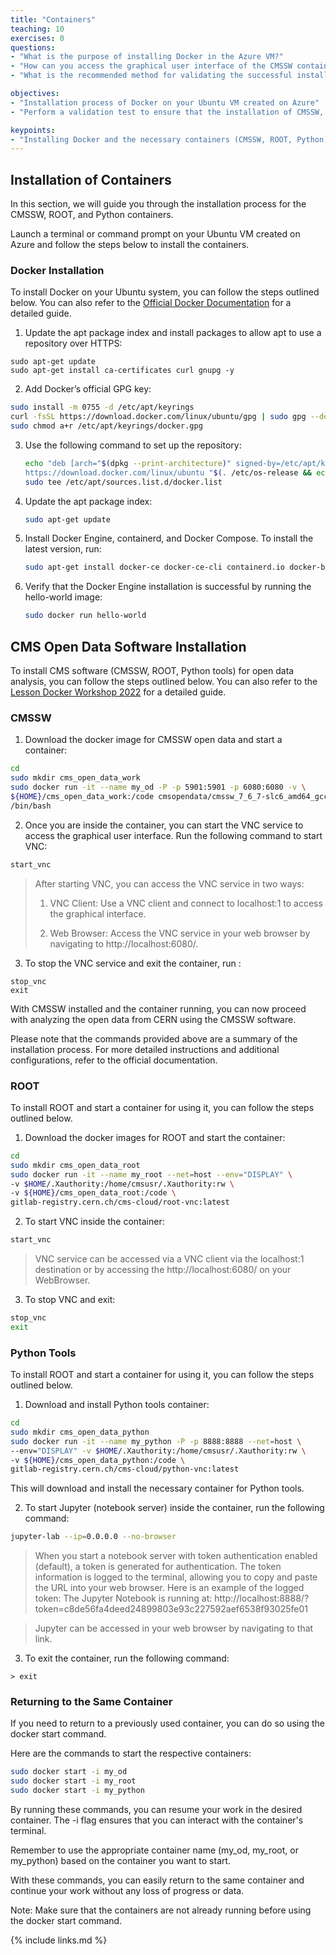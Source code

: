 ```yaml
---
title: "Containers"
teaching: 10
exercises: 0
questions:
- "What is the purpose of installing Docker in the Azure VM?"
- "How can you access the graphical user interface of the CMSSW container?"
- "What is the recommended method for validating the successful installation of CMSSW, ROOT, and Python containers?"

objectives:
- "Installation process of Docker on your Ubuntu VM created on Azure"
- "Perform a validation test to ensure that the installation of CMSSW, ROOT, and Python containers is successful."

keypoints:
- "Installing Docker and the necessary containers (CMSSW, ROOT, Python) enables you to easily set up and utilize a containerized environment for efficient data analysis and exploration in the Azure VM."
---
```


## Installation of Containers
In this section, we will guide you through the installation process for the CMSSW, ROOT, and Python containers.

Launch a terminal or command prompt on your Ubuntu VM created on Azure and follow the steps below to install the containers.


### Docker Installation

To install Docker on your Ubuntu system, you can follow the steps outlined below. You can also refer to the [Official Docker Documentation](https://docs.docker.com/engine/install/ubuntu/#set-up-the-repository) for a detailed guide.

1. Update the apt package index and install packages to allow apt to use a repository over HTTPS:

```
sudo apt-get update
sudo apt-get install ca-certificates curl gnupg -y
```

2. Add Docker’s official GPG key:

```bash
sudo install -m 0755 -d /etc/apt/keyrings
curl -fsSL https://download.docker.com/linux/ubuntu/gpg | sudo gpg --dearmor -o /etc/apt/keyrings/docker.gpg
sudo chmod a+r /etc/apt/keyrings/docker.gpg
```

3. Use the following command to set up the repository:

    ```bash
    echo "deb [arch="$(dpkg --print-architecture)" signed-by=/etc/apt/keyrings/docker.gpg] \
    https://download.docker.com/linux/ubuntu "$(. /etc/os-release && echo "$VERSION_CODENAME")" stable" | \
    sudo tee /etc/apt/sources.list.d/docker.list
    ```

4. Update the apt package index:

    ```bash
    sudo apt-get update
    ```

5. Install Docker Engine, containerd, and Docker Compose. To install the latest version, run:

    ```bash
    sudo apt-get install docker-ce docker-ce-cli containerd.io docker-buildx-plugin docker-compose-plugin -y
    ```

6. Verify that the Docker Engine installation is successful by running the hello-world image:

    ```bash
    sudo docker run hello-world
    ```

## CMS Open Data Software Installation

To install CMS software (CMSSW, ROOT, Python tools) for open data analysis, you can follow the steps outlined below. You can also refer to the [Lesson Docker Workshop 2022](https://cms-opendata-workshop.github.io/workshop2022-lesson-docker/03-docker-for-cms-opendata/index.html) for a detailed guide.

### CMSSW

1. Download the docker image for CMSSW open data and start a container:

```bash
cd
sudo mkdir cms_open_data_work
sudo docker run -it --name my_od -P -p 5901:5901 -p 6080:6080 -v \
${HOME}/cms_open_data_work:/code cmsopendata/cmssw_7_6_7-slc6_amd64_gcc493 \
/bin/bash
```
2. Once you are inside the container, you can start the VNC service to access the graphical user interface. Run the following command to start VNC:

```bash
start_vnc
```

> After starting VNC, you can access the VNC service in two ways:
> 
> 1. VNC Client: Use a VNC client and connect to localhost:1 to access the graphical interface.
> 
> 2. Web Browser: Access the VNC service in your web browser by navigating to http://localhost:6080/.

3. To stop the VNC service and exit the container, run :

```
stop_vnc
exit
```

With CMSSW installed and the container running, you can now proceed with analyzing the open data from CERN using the CMSSW software.

Please note that the commands provided above are a summary of the installation process. For more detailed instructions and additional configurations, refer to the official documentation.


### ROOT 

To install ROOT and start a container for using it, you can follow the steps outlined below.

1. Download the docker images for ROOT and start the container:

```bash
cd
sudo mkdir cms_open_data_root
sudo docker run -it --name my_root --net=host --env="DISPLAY" \
-v $HOME/.Xauthority:/home/cmsusr/.Xauthority:rw \
-v ${HOME}/cms_open_data_root:/code \
gitlab-registry.cern.ch/cms-cloud/root-vnc:latest
```

2. To start VNC inside the container:
```bash
start_vnc
```
> VNC service can be accessed via a VNC client via the localhost:1 destination or by accessing the http://localhost:6080/ on your WebBrowser.

3. To stop VNC and exit:

```bash
stop_vnc
exit
```

### Python Tools 

To install ROOT and start a container for using it, you can follow the steps outlined below.

1. Download and install Python tools container:
```bash 
cd
sudo mkdir cms_open_data_python
sudo docker run -it --name my_python -P -p 8888:8888 --net=host \
--env="DISPLAY" -v $HOME/.Xauthority:/home/cmsusr/.Xauthority:rw \
-v ${HOME}/cms_open_data_python:/code \
gitlab-registry.cern.ch/cms-cloud/python-vnc:latest
```

This will download and install the necessary container for Python tools.

2. To start Jupyter (notebook server) inside the container, run the following command:

```bash
jupyter-lab --ip=0.0.0.0 --no-browser
```

> When you start a notebook server with token authentication enabled (default), a token is generated for authentication. 
> The token information is logged to the terminal, allowing you to copy and paste the URL into your web browser. 
> Here is an example of the logged token:
> The Jupyter Notebook is running at: http://localhost:8888/?token=c8de56fa4deed24899803e93c227592aef6538f93025fe01

> Jupyter can be accessed in your web browser by navigating to that link.

3. To exit the container, run the following command:

```
> exit
```
### Returning to the Same Container

If you need to return to a previously used container, you can do so using the docker start command. 

Here are the commands to start the respective containers:

```bash
sudo docker start -i my_od
sudo docker start -i my_root
sudo docker start -i my_python
```

By running these commands, you can resume your work in the desired container. The -i flag ensures that you can interact with the container's terminal.

Remember to use the appropriate container name (my_od, my_root, or my_python) based on the container you want to start.

With these commands, you can easily return to the same container and continue your work without any loss of progress or data.

Note: Make sure that the containers are not already running before using the docker start command.

{% include links.md %}
